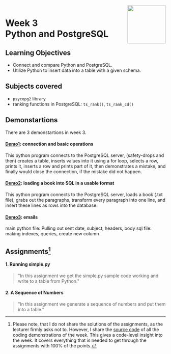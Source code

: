 <a href="../">
  <img src="/img/JSON_and_Natural_Language_Processing_in_PostgreSQL_logo.avif" width="120" align="right">
</a>

# Week 3 <br> Python and PostgreSQL

## Learning Objectives
- Connect and compare Python and PostgreSQL.
- Utilize Python to insert data into a table with a given schema.

## Subjects covered
- `psycopg2` library
- ranking functions in PostgreSQL: `ts_rank()`, `ts_rank_cd()`

## Demonstartions

There are 3 demonstartions in week 3. 

#### [Demo1](./demo1.py): connection and basic operations

This python program connects to the PostgreSQL server, (safety-drops and then) creates a table, inserts values into it using a for loop, selects a row, prints it, inserts a row and prints part of it, then demonstrates a mistake, and finally would close the connection, if the mistake did not happen.  

#### [Demo2](./demo2.py): loading a book into SQL in a usable format 

This python program connects to the PostgreSQL server, loads a book (.txt file), grabs out the paragraphs, transform every paragraph into one line, and insert these lines as rows into the database. 

#### [Demo3](./demo3.py): emails

main python file: Pulling out sent date, subject, headers, body
sql file: making indexes, queries, create new column

## Assignments[^1]

#### 1. Running simple.py

>"In this assignment we get the simple.py sample code working and write to a table from Python."

#### 2. A Sequence of Numbers

> "In this assignment we generate a sequence of numbers and put them into a table."

[^1]:Please note, that I do not share the solutions of the assignments, as the lecturer firmly asks not to. However, I share the [source code](./demos.sql) of all the coding demonstrations of the week. This gives a code-level insight into the week. It covers everything that is needed to get through the assignments with 100% of the points.
